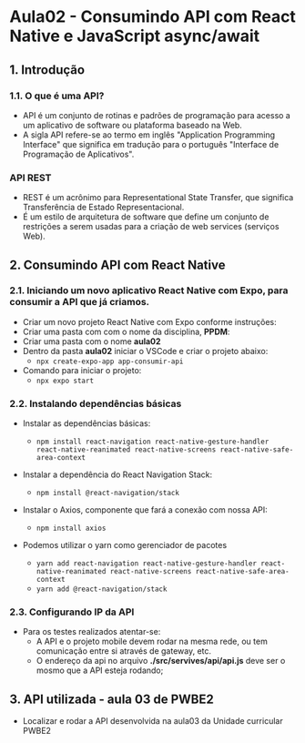 # Aula02 - Consumindo API com React Native e JavaScript async/await

## 1. Introdução
### 1.1. O que é uma API?
- API é um conjunto de rotinas e padrões de programação para acesso a um aplicativo de software ou plataforma baseado na Web.
- A sigla API refere-se ao termo em inglês "Application Programming Interface" que significa em tradução para o português "Interface de Programação de Aplicativos".

### API REST
- REST é um acrônimo para Representational State Transfer, que significa Transferência de Estado Representacional.
- É um estilo de arquitetura de software que define um conjunto de restrições a serem usadas para a criação de web services (serviços Web).

## 2. Consumindo API com React Native
### 2.1. Iniciando um novo aplicativo React Native com Expo, para consumir a API que já criamos.
- Criar um novo projeto React Native com Expo conforme instruções:
- Criar uma pasta com com o nome da disciplina, **PPDM**:
- Criar uma pasta com o nome **aula02**
- Dentro da pasta **aula02** iniciar o VSCode e criar o projeto abaixo:
    - `npx create-expo-app app-consumir-api`
- Comando para iniciar o projeto:
    - `npx expo start`

### 2.2. Instalando dependências básicas
- Instalar as dependências básicas:
    - `npm install react-navigation react-native-gesture-handler react-native-reanimated react-native-screens react-native-safe-area-context`
   
  
- Instalar a dependência do React Navigation Stack:
    - `npm install @react-navigation/stack`
  
- Instalar o Axios, componente que fará a conexão com nossa API:
    - `npm install axios`
  
- Podemos utilizar o yarn como gerenciador de pacotes
    - `yarn add react-navigation react-native-gesture-handler react-native-reanimated react-native-screens react-native-safe-area-context`
    - `yarn add @react-navigation/stack`

### 2.3. Configurando IP da API 
- Para os testes realizados atentar-se:
    - A API e o projeto mobile devem rodar na mesma rede, ou tem comunicação entre si através de gateway, etc.
    - O endereço da api no arquivo **./src/servives/api/api.js** deve ser o mosmo que a API esteja rodando;
  
## 3. API utilizada - aula 03 de PWBE2
- Localizar e rodar a API desenvolvida na aula03 da Unidade curricular PWBE2

